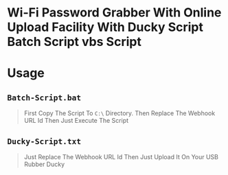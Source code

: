 # Wi-Fi Password Grabber With Online Upload Facility With Ducky Script Batch Script vbs Script

# Usage
## `Batch-Script.bat`
> First Copy The Script To `C:\` Directory.
> Then Replace The Webhook URL Id
> Then Just Execute The Script
## `Ducky-Script.txt`
> Just Replace The Webhook URL Id
> Then Just Upload It On Your USB Rubber Ducky
